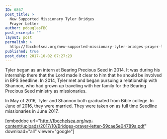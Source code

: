 ```yaml
---
ID: 6867
post_title: >
  New Supported Missionary Tyler Bridges
  Prayer Letter
author: pdouglasFBC
post_excerpt: ""
layout: post
permalink: >
  http://fbcchelsea.org/new-supported-missionary-tyler-bridges-prayer-letter/
published: true
post_date: 2017-10-02 07:27:23
---
```

Tyler began as an intern at Bearing Precious Seed in 2014. It was during his internship there that the Lord made it clear to him that he should be involved in BPS Seedline. In 2014, Tyler met and began pursuing a relationship with Shannon, who had grown up traveling with her family for the Bearing Precious Seed ministry as missionaries.

In May of 2016, Tyler and Shannon both graduated from Bible college. In June of 2016, they were married. They were taken on as full time Seedline missionaries in June 2017.

[embeddoc url="http://fbcchelsea.org/wp-content/uploads/2017/10/Bridges-prayer-letter-59cae5e04789a.pdf" download="all" viewer="google"]